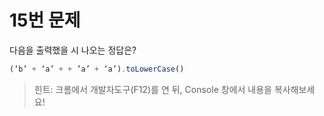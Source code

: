 # 15번 문제

다음을 출력했을 시 나오는 정답은?

```javascript
(‘b’ + ‘a’ + + ’a’ + ‘a’).toLowerCase()
```

> 힌트: 크롬에서 개발자도구(F12)를 연 뒤, Console 창에서 내용을 복사해보세요!
